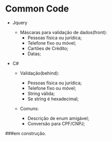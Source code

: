 # Common Code

- Jquery
    - Máscaras para validação de dados(front): 
      - Pessoas física ou jurídica;
      - Telefone fixo ou móvel;
      - Cartões de Crédito;
      - Datas;

- C#
   - Validação(behind):
     - Pessoas física ou jurídica;
     - Telefone fixo ou móvel;
     - String válida;
     - Se string é hexadecimal;

   - Comuns:
     - Descrição de enum amigável;
     - Conversão para CPF/CNPJ;

###em construção.
